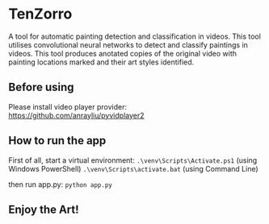 # TenZorro

A tool for automatic painting detection and classification in videos. This tool utilises convolutional neural networks to detect and classify paintings in videos.
This tool produces anotated copies of the original video with painting locations marked and their art styles identified.

## Before using

Please install video player provider: https://github.com/anrayliu/pyvidplayer2

## How to run the app

First of all, start a virtual environment:
`.\venv\Scripts\Activate.ps1` (using Windows PowerShell)
`.\venv\Scripts\activate.bat` (using Command Line)

then run app.py:
`python app.py`

## Enjoy the Art!
